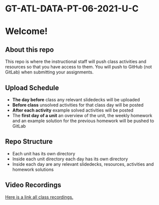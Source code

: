 # GT-ATL-DATA-PT-06-2021-U-C

# Welcome!

## About this repo

This repo is where the instructional staff will push class activities and resources so that you have access to them. You will push to GitHub (not GitLab) when submitting your assignments.

## Upload Schedule

* **The day before** class any relevant slidedecks will be uploaded
* **Before class** unsolved activities for that class day will be posted
* **After each activity** example solved activities will be posted
* The **first day of a unit** an overview of the unit, the weekly homework and an example solution for the previous homework will be pushed to GitLab

## Repo Structure

* Each unit has its own directory
* Inside each unit directory each day has its own directory
* Inside each day are any relevant slidedecks, resources, activities and homework solutions

## Video Recordings

[Here is a link all class recordings.](https://gt.bootcampcontent.com/GT-Coding-Boot-Camp/gt-virt-data-pt-12-2021-u-c-tth-b/-/blob/main/resources/video-recordings.md)
